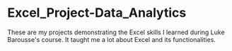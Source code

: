 # Excel_Project-Data_Analytics
These are my projects demonstrating the Excel skills I learned during Luke Barousse's course.
It taught me a lot about Excel and its functionalities.
